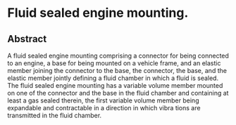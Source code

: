 # Fluid sealed engine mounting.

## Abstract
A fluid sealed engine mounting comprising a connector for being connected to an engine, a base for being mounted on a vehicle frame, and an elastic member joining the connector to the base, the connector, the base, and the elastic member jointly defining a fluid chamber in which a fluid is sealed. The fluid sealed engine mounting has a variable volume member mounted on one of the connector and the base in the fluid chamber and containing at least a gas sealed therein, the first variable volume member being expandable and contractable in a direction in which vibra tions are transmitted in the fluid chamber.